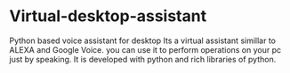 # Virtual-desktop-assistant
Python based voice assistant for desktop
Its a virtual assistant simillar to ALEXA and Google Voice.
you can use it to perform operations on your pc just by speaking.
It is developed with python and rich libraries of python.
